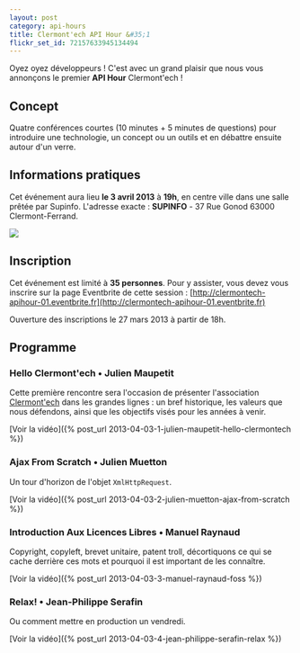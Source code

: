 ```yaml
---
layout: post
category: api-hours
title: Clermont'ech API Hour &#35;1
flickr_set_id: 72157633945134494
---
```


Oyez oyez développeurs ! C'est avec un grand plaisir que nous vous annonçons le premier **API Hour** Clermont'ech !

## Concept

Quatre conférences courtes (10 minutes + 5 minutes de questions) pour introduire une technologie,
un concept ou un outils et en débattre ensuite autour d'un verre.

## Informations pratiques

Cet événement aura lieu **le 3 avril 2013** à **19h**, en centre ville dans une salle prêtée par Supinfo. L'adresse
exacte : **SUPINFO** - 37 Rue Gonod 63000 Clermont-Ferrand.

[![](http://maps.googleapis.com/maps/api/staticmap?center=Supinfo%2037%20Rue%20Gonod%2063000%20Clermont-Ferrand&size=600x400&sensor=false&markers=color:red|45.7743,3.0826)](https://maps.google.fr/maps?q=37+Rue+Gonod,+63000+Clermont-Ferrand&hl=fr&ie=UTF8&ll=45.774195,3.082427&spn=0.002217,0.004128&sll=46.75984,1.738281&sspn=12.61829,33.815918&t=h&hnear=37+Rue+Gonod,+63000+Clermont-Ferrand,+Puy-de-D%C3%B4me,+Auvergne&z=19)


## Inscription

Cet événement est limité à **35 personnes**. Pour y assister, vous devez vous inscrire sur la page Eventbrite
de cette session : [http://clermontech-apihour-01.eventbrite.fr](http://clermontech-apihour-01.eventbrite.fr)

Ouverture des inscriptions le 27 mars 2013 à partir de 18h.


## Programme

### Hello Clermont'ech • Julien Maupetit

Cette première rencontre sera l'occasion de présenter l'association [Clermont'ech](http://clermontech.org) dans
les grandes lignes : un bref historique, les valeurs que nous défendons, ainsi que les objectifs visés pour les
années à venir.

[Voir la vidéo]({% post_url 2013-04-03-1-julien-maupetit-hello-clermontech %})

### Ajax From Scratch • Julien Muetton

Un tour d'horizon de l'objet `XmlHttpRequest`.

[Voir la vidéo]({% post_url 2013-04-03-2-julien-muetton-ajax-from-scratch %})

### Introduction Aux Licences Libres • Manuel Raynaud

Copyright, copyleft, brevet unitaire, patent troll, décortiquons ce qui se cache derrière ces mots et pourquoi
il est important de les connaître.

[Voir la vidéo]({% post_url 2013-04-03-3-manuel-raynaud-foss %})

### Relax! • Jean-Philippe Serafin

Ou comment mettre en production un vendredi.

[Voir la vidéo]({% post_url 2013-04-03-4-jean-philippe-serafin-relax %})
